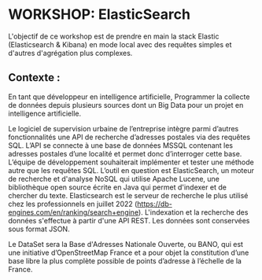 # WORKSHOP: ElasticSearch

L'objectif de ce workshop est de prendre en main la stack Elastic (Elasticsearch & Kibana) en mode local avec des requêtes simples et d'autres d'agrégation plus complexes.

## Contexte :
En tant que développeur en intelligence artificielle, Programmer la collecte de données depuis plusieurs sources dont un Big Data pour un projet en intelligence artificielle.

Le logiciel de supervision urbaine de l’entreprise intègre parmi d’autres fonctionnalités une API de recherche d’adresses postales via des requêtes SQL. L’API se connecte à une base de données MSSQL contenant les adresses postales d’une localité et permet donc d’interroger cette base. L’équipe de développement souhaiterait implémenter et tester une méthode autre que les requêtes SQL. L’outil en question est ElasticSearch, un moteur de recherche et d'analyse NoSQL qui utilise Apache Lucene, une bibliothèque open source écrite en Java qui permet d'indexer et de chercher du texte. Elasticsearch est le serveur de recherche le plus utilisé chez les professionnels en juillet 2022 (https://db-engines.com/en/ranking/search+engine). L'indexation et la recherche des données s'effectue à partir d'une API REST. Les données sont conservées sous format JSON.

Le DataSet sera la Base d'Adresses Nationale Ouverte, ou BANO, qui est une initiative d’OpenStreetMap France et a pour objet la constitution d’une base libre la plus complète possible de points d’adresse à l’échelle de la France.
